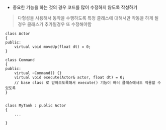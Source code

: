 

- 중요한 기능을 하는 것의 경우 코드를 많이 수정하지 않도록 작성하기
> 다형성을 사용해서 동작을 수행하도록
> 특정 클래스에 대해서만 작동을 하게 될 경우 클래스가 추가될경우 또 수정해야함


```
class Actor
{
public:
	virtual void moveUp(float dt) = 0;
}

class Command
{
public:
	virtual ~Command() {}
	virtual void execute(Actor& actor, float dt) = 0;
	// base class 로 받아오도록해서 execute() 기능이 여러 클래스에서도 적용할 수 있도록
}


class MyTank : public Actor
{
	...

}

```